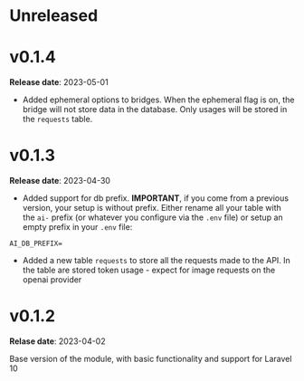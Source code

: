 # Unreleased

# v0.1.4

**Release date**: 2023-05-01

- Added ephemeral options to bridges. When the ephemeral flag is on, the bridge will not store data in the database. Only usages will be stored in the `requests` table.

# v0.1.3

**Release date**: 2023-04-30

- Added support for db prefix. **IMPORTANT**, if you come from a previous version, your setup is without prefix. 
Either rename all your table with the `ai-` prefix (or whatever you configure via the `.env` file) or setup an empty prefix
in your `.env` file:

```dotenv
AI_DB_PREFIX=
```

- Added a new table `requests` to store all the requests made to the API. In the table are stored token usage - expect for image requests on the openai provider


# v0.1.2

**Relase date**: 2023-04-02

Base version of the module, with basic functionality and support for Laravel 10

